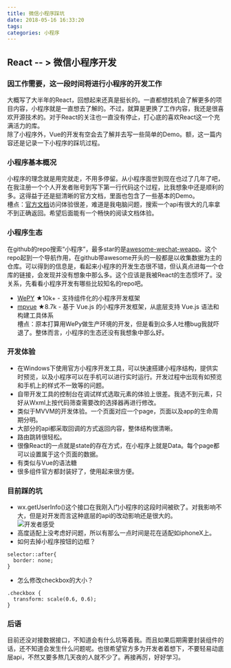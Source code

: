 ```yaml
---
title: 微信小程序踩坑
date: 2018-05-16 16:33:20
tags:
categories: 小程序
---
```

## React -- > 微信小程序开发
### 因工作需要，这一段时间将进行小程序的开发工作
大概写了大半年的React，回想起来还真是挺长的。一直都想找机会了解更多的项目内容，小程序就是一直想去了解的。不过，就算是更换了工作内容，我还是很喜欢开源技术的。对于React的关注也一直没有停止，打心底的喜欢React这一个充满活力的库。  
除了小程序外，Vue的开发有空会去了解并去写一些简单的Demo。额，这一篇内容还是记录一下小程序的踩坑过程。
### 小程序基本概况
小程序的理念就是用完就走，不用多停留。从小程序面世到现在也过了几年了吧，在我注册一个个人开发者账号到写下第一行代码这个过程，比我想象中还是顺利的多。这得益于还是挺清晰的官方文档，里面也包含了一些基本的Demo。  
槽点：[官方文档](https://developers.weixin.qq.com/miniprogram/dev/)访问体验很差，难道是我电脑问题，搜索一个api有很大的几率拿不到正确返回。希望后面能有一个畅快的阅读文档体验。
### 小程序生态
在github的repo搜索“小程序”，最多star的是[awesome-wechat-weapp](https://github.com/justjavac/awesome-wechat-weapp)。这个repo起到一个导航作用，在github带awesome开头的一般都是以收集数据为主的仓库。可以得到的信息是，看起来小程序的开发生态很不错，但认真点进每一个仓库的链接，会发现并没有想象中那么多。这个应该是我被React的生态惯坏了。没关系，先看看小程序开发有哪些比较知名的repo吧。  
- [WePY](https://github.com/Tencent/wepy) ★10k+ - 支持组件化的小程序开发框架
- [mpvue](https://github.com/Meituan-Dianping/mpvue) ★8.7k - 基于 Vue.js 的小程序开发框架，从底层支持 Vue.js 语法和构建工具体系  
槽点：原本打算用WePy做生产环境的开发，但是看到众多人吐槽bug我就吓退了。整体而言，小程序的生态还没有我想象中那么好。
### 开发体验
* 在Windows下使用官方小程序开发工具，可以快速搭建小程序结构，提供实时预览，以及小程序可以在手机可以进行实时运行。开发过程中出现有如预览和手机上的样式不一致等的问题。
* 自带开发工具的控制台在调试样式选取元素的体验上很差。我选不到元素，只好从Wxml上按代码筛查需要改的选择器再进行修改。
* 类似于MVVM的开发体验。一个页面对应一个page，页面以及app的生命周期分明。
* 大部分的api都采取回调的方式返回内容，整体结构很清晰。
* 路由跳转很轻松。
* 很像React的一点就是state的存在方式，在小程序上就是Data。每个page都可以设置属于这个页面的数据。
* 有类似与Vue的语法糖
* 很多组件官方都封装好了，使用起来很方便。
### 目前踩的坑
* wx.getUserInfo()这个接口在我刚入门小程序的这段时间被砍了。对我影响不大，但是对开发而言这种底层的api的改动影响还是很大的。  
![开发者感受](http://p7b9iw239.bkt.clouddn.com/%E5%BC%80%E5%8F%91%E8%80%85%E6%84%9F%E5%8F%97.gif)
* 高度适配上没考虑好问题，所以有那么一点时间是花在适配如iphoneX上。
* 如何去掉小程序按钮的边框？
```
selector::after{
  border: none;
}
```
* 怎么修改checkbox的大小？
```
.checkbox {
  transform: scale(0.6, 0.6);
}
```
### 后语
目前还没对接数据接口，不知道会有什么坑等着我。而且如果后期需要封装组件的话，还不知道会发生什么问题呢。也很希望官方多为开发者着想下，不要轻易动底层api，不然又要多熬几天夜的人就不少了。再接再厉，好好学习。
